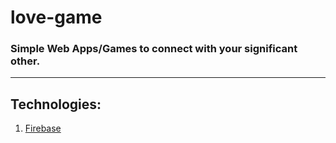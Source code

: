 # love-game
### Simple Web Apps/Games to connect with your significant other.
-----------------------------
## Technologies:
1. [Firebase](https://firebase.google.com/)
